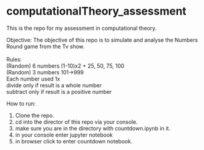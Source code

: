 # computationalTheory_assessment
This is the repo for my assessment in computational theory.

Objective:
The objective of this repo is to simulate and analyse the Numbers Round game from the Tv show.<br>
<br>
Rules:<br>
(Random) 6 numbers (1-10)x2 + 25, 50, 75, 100<br>
(Random) 3 numbers 101->999<br>
Each number used 1x<br>
divide only if result is a whole number<br>
subtract only if result is a positive number<br>

How to run:
1. Clone the repo.
2. cd into the director of this repo via your console.
3. make sure you are in the directory with countdown.ipynb in it.
4. in your console enter jupyter notebook
5. in browser click to enter countdown notebook.
